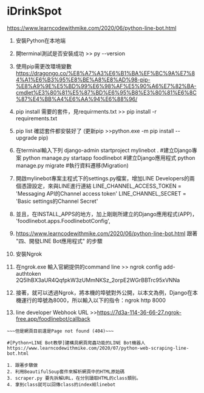 # iDrinkSpot

https://www.learncodewithmike.com/2020/06/python-line-bot.html
1. 安裝Python在本地端
2. 開terminal測試是否安裝成功 >> py --version
3. 使用pip需更改環境變數  https://dragongo.co/%E8%A7%A3%E6%B1%BA%EF%BC%9A%E7%84%A1%E6%B3%95%E8%BE%A8%E8%AD%98-pip-%E8%A9%9E%E5%BD%99%E6%98%AF%E5%90%A6%E7%82%BA-cmdlet%E3%80%81%E5%87%BD%E6%95%B8%E3%80%81%E6%8C%87%E4%BB%A4%E6%AA%94%E6%88%96/

4. pip install 需要的套件，見requirments.txt  >> pip install -r requirements.txt
5. pip list 確認套件都安裝好了 
   (更新pip >>python.exe -m pip install --upgrade pip)

6. 在terminal輸入下列
django-admin startproject mylinebot .  #建立Django專案
python manage.py startapp foodlinebot  #建立Django應用程式
python manage.py migrate  #執行資料遷移(Migration)

7. 開啟mylinebot專案主程式下的settings.py檔案，增加LINE Developers的兩個憑證設定，來與LINE進行連結
LINE_CHANNEL_ACCESS_TOKEN = 'Messaging API的Channel access token'
LINE_CHANNEL_SECRET = 'Basic settings的Channel Secret'

8. 並且，在INSTALL_APPS的地方，加上剛剛所建立的Django應用程式(APP)，
    'foodlinebot.apps.FoodlinebotConfig',

9. https://www.learncodewithmike.com/2020/06/python-line-bot.html
    跟著 "四、開發LINE Bot應用程式" 的步驟

10. 安裝Ngrok 
11. 在ngrok.exe 輸入官網提供的command line >> ngrok config add-authtoken 2Q5lhBX3aUR4QqfpkW3zUMmNKSz_2orpE2WGrBBTrc95xVNNa
12. 接著，就可以透過Ngrok，將本機的埠號對外公開，以本文為例，Django在本機運行的埠號為8000，所以輸入以下的指令：ngrok http 8000

13. line developer Webhook URL >>https://7d3a-114-36-66-27.ngrok-free.app/foodlinebot/callback

~~~到這邊目前完成一個echo line bot (py manage.py runserver 8000 & ngrok 要執行，linebot才能用)~~~
~~~但是網頁目前還是Page not found (404)~~~

#[Python+LINE Bot教學]建構具網頁爬蟲功能的LINE Bot機器人
https://www.learncodewithmike.com/2020/07/python-web-scraping-line-bot.html

1. 跟著步驟做
2. 利用BeautifulSoup套件來解析網頁中的HTML原始碼
3. scraper.py 要先拆解URL，在分別讀取HTML的class類別。
4. 拿到class就可以回傳class的index給linebot





